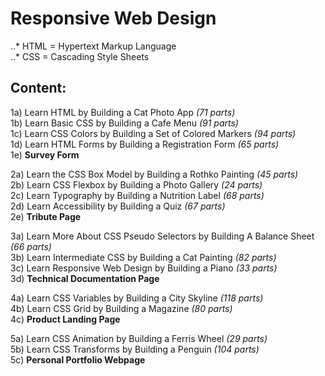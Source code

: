 # Responsive Web Design

..* HTML = Hypertext Markup Language</br>
..* CSS = Cascading Style Sheets

## Content:

1a) Learn HTML by Building a Cat Photo App								<em>(71 parts)</em><br/>
1b) Learn Basic CSS by Building a Cafe Menu								<em>(91 parts)</em><br/>
1c) Learn CSS Colors by Building a Set of Colored Markers	<em>(94 parts)</em><br/>
1d) Learn HTML Forms by Building a Registration Form			<em>(65 parts)</em><br/>
1e) **Survey Form**

2a) Learn the CSS Box Model by Building a Rothko Painting	<em>(45 parts)</em><br/>
2b) Learn CSS Flexbox by Building a Photo Gallery					<em>(24 parts)</em><br/>
2c) Learn Typography by Building a Nutrition Label				<em>(68 parts)</em><br/>
2d) Learn Accessibility by Building a Quiz								<em>(67 parts)</em><br/>
2e) **Tribute Page**

3a) Learn More About CSS Pseudo Selectors by Building A Balance Sheet	<em>(66 parts)</em><br/>
3b) Learn Intermediate CSS by Building a Cat Painting									<em>(82 parts)</em><br/>
3c) Learn Responsive Web Design by Building a Piano										<em>(33 parts)</em><br/>
3d) **Technical Documentation Page**

4a) Learn CSS Variables by Building a City Skyline	<em>(118 parts)</em><br/>
4b) Learn CSS Grid by Building a Magazine						<em>(80 parts)</em><br/>
4c) **Product Landing Page**

5a) Learn CSS Animation by Building a Ferris Wheel	<em>(29 parts)</em><br/>
5b) Learn CSS Transforms by Building a Penguin			<em>(104 parts)</em><br/>
5c) **Personal Portfolio Webpage**
